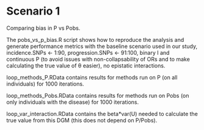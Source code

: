 # Scenario 1

Comparing bias in P vs Pobs. 

The pobs_vs_p_bias.R script shows how to reproduce the analysis and generate performance metrics with the baseline scenario used in our study, incidence.SNPs <- 1:90, progression.SNPs <- 91:100, binary I and continuous P (to avoid issues with non-collapsability of ORs and to make calculating the true value of θ easier), no epistatic interactions.

loop_methods_P.RData contains results for methods run on P (on all individuals) for 1000 iterations.

loop_methods_Pobs.RData contains results for methods run on Pobs (on only individuals with the disease) for 1000 iterations.

loop_var_interaction.RData contains the beta*var(U) needed to calculate the true value from this DGM (this does not depend on P/Pobs).
